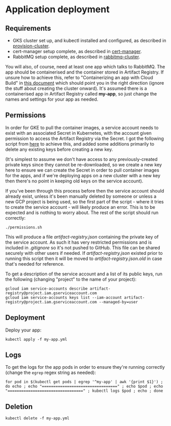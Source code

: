 # Application deployment

## Requirements

* GKS cluster set up, and kubectl installed and configured, as described in [provision-cluster](../provision-cluster).
* cert-manager setup complete, as described in [cert-manager](../cert-manager).
* RabbitMQ setup complete, as described in [rabbitmq-cluster](../rabbitmq-cluster).

You will also, of course, need at least one app which talks to RabbitMQ. The app should be containerised and the container stored in Artifact Registry. If unsure how to achieve this, refer to "Containerizing an app with Cloud Build" in [this document](https://cloud.google.com/kubernetes-engine/docs/quickstarts/deploying-a-language-specific-app) which should point you in the right direction (ignore the stuff about creating the cluster onward). It's assumed there is a containerised app in Artifact Registry called **my-app**, so just change the names and settings for your app as needed.

## Permissions

In order for GKE to pull the container images, a service account needs to exist with an associated Secret in Kubernetes, with the account given permission to access the Artifact Registry via the Secret. I got the following script from [here](https://stackoverflow.com/questions/68303913/gcloud-failed-to-pull-image-400-permission-artifactregistry-repositories-d) to achieve this, and added some additions primarily to delete any existing keys before creating a new key. 

(It's simplest to assume we don't have access to any previously-created private keys since they cannot be re-downloaded, so we create a new key here to ensure we can create the Secret in order to pull container images for the apps, and if we're deploying apps on a new cluster with a new key then there's no point in keeping old keys on the service account).

If you've been through this process before then the service account should already exist, unless it's been manually deleted by someone or unless a new GCP project is being used, so the first part of the script - where it tries to create the service account - will likely produce an error. This is to be expected and is nothing to worry about. The rest of the script should run correctly:

    ./permissions.sh

This will produce a file _artifact-registry.json_ containing the private key of the service account. As such it has very restricted permissions and is included in _.gitignore_ so it's not pushed to GitHub. This file can be shared securely with other users if needed. If _artifact-registry.json_ existed prior to running this script then it will be moved to _artifact-registry.json.old_ in case that's needed for reference.

To get a description of the service account and a list of its public keys, run the following (changing "project" to the name of your project):

    gcloud iam service-accounts describe artifact-registry@project.iam.gserviceaccount.com
    gcloud iam service-accounts keys list --iam-account artifact-registry@project.iam.gserviceaccount.com --managed-by=user

## Deployment

Deploy your app:

    kubectl apply -f my-app.yml
## Logs

To get the logs for the app pods in order to ensure they're running correctly (change the `egrep` regex string as needed):

    for pod in $(kubectl get pods | egrep '^my-app' | awk '{print $1}') ; do echo ; echo "=================================" ; echo $pod ; echo "=================================" ; kubectl logs $pod ; echo ; done

## Deletion

    kubectl delete -f my-app.yml 
